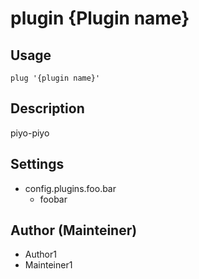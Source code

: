 # plugin {Plugin name}

## Usage

    plug '{plugin name}'

## Description

piyo-piyo

## Settings

* config.plugins.foo.bar
    * foobar

## Author (Mainteiner)

* Author1
* Mainteiner1
